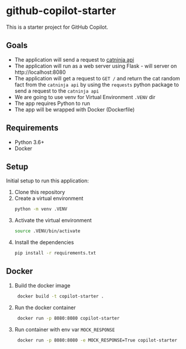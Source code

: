 # github-copilot-starter

This is a starter project for GitHub Copilot.

## Goals

- The application will send a request to [catninja api](https://catfact.ninja/fact)
- The application will run as a web server using Flask - will server on http://localhost:8080
- The application will get a request to `GET /` and return the cat random fact from the `catninja api` by using the `requests` python package to send a request to the `catninja api`
- We are going to use venv for Virtual Environment `.VENV` dir
- The app requires Python to run
- The app will be wrapped with Docker (Dockerfile)

## Requirements

- Python 3.6+
- Docker


## Setup

Initial setup to run this application:

1. Clone this repository
1. Create a virtual environment
   ```bash
   python -m venv .VENV
   ```
2. Activate the virtual environment
   ```bash
   source .VENV/bin/activate
   ```
3. Install the dependencies
   ```bash
   pip install -r requirements.txt
   ```

## Docker

1. Build the docker image
   ```bash
    docker build -t copilot-starter .
    ```
1. Run the docker container
   ```bash
    docker run -p 8080:8080 copilot-starter
    ```
1. Run container with env var `MOCK_RESPONSE`
   ```bash
    docker run -p 8080:8080 -e MOCK_RESPONSE=True copilot-starter
    ```